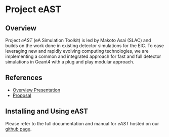 # Project eAST

## Overview
Project *eAST* (eA Simulation Toolkit) is led by Makoto Asai (SLAC) and builds on the work done in existing detector simulations for the EIC. To ease leveraging new and rapidly evolving computing technologies, we are implementing a common and integrated approach for fast and full detector simulations in Geant4 with a plug and play modular approach.

## References
* [Overview Presentation](https://docs.google.com/presentation/d/1i3_MG26J93OqOuZx8MJY_btmpGpuxPRCOfdJHAHFPwY/edit?usp=sharing)
* [Proposal](https://docs.google.com/document/d/1-EduKk_hCUr2lnKZFyqCMyzQBaM4ABRTRfFeOrEtWo8/edit?usp=sharing)

## Installing and Using eAST

Please refer to the full documentation and manual for *eAST* hosted on our
[github page](https://eic.github.io/east/).
